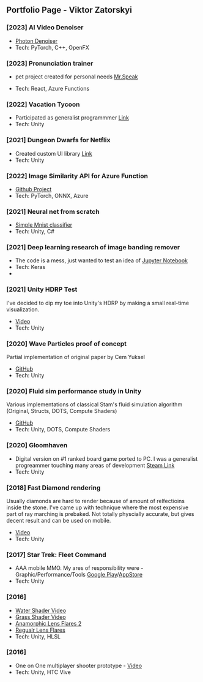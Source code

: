 ## Portfolio Page - Viktor Zatorskyi

### [2023] AI Video Denoiser
- [Photon Denoiser](https://chaosdynamics.ai/photon-denoiser/)
- Tech: PyTorch, C++, OpenFX

### [2023] Pronunciation trainer 
* pet project created for personal needs [Mr.Speak](https://mrspeak.app/)
- Tech: React, Azure Functions

### [2022] Vacation Tycoon 
- Participated as generalist programmmer [Link](https://hyperhippo.com/games/vacation-tycoon/)
- Tech: Unity

### [2021] Dungeon Dwarfs for Netflix
- Created custom UI library [Link](https://hyperhippo.com/games/dungeon-dwarves/)
- Tech: Unity

### [2022] Image Similarity API for Azure Function
- [Github Project](https://github.com/bmind7/ImageSimilarityAPI)
- Tech: PyTorch, ONNX, Azure

### [2021] Neural net from scratch
- [Simple Mnist classifier](https://github.com/bmind7/mnist_from_scratch)
- Tech: Unity, C#

### [2021] Deep learning research of image banding remover
- The code is a mess, just wanted to test an idea of [Jupyter Notebook](https://github.com/bmind7/deeplearning_banding_remover/blob/main/Debander.ipynb)
- Tech: Keras
- 
### [2021] Unity HDRP Test 
I've decided to dip my toe into Unity's HDRP by making a small real-time visualization.
- [Video](https://www.youtube.com/watch?v=dKFTViOx23s)
- Tech: Unity

### [2020] Wave Particles proof of concept
Partial implementation of original paper by Cem Yuksel
- [GitHub](https://github.com/bmind7/WaveParticles)
- Tech: Unity

### [2020] Fluid sim performance study in Unity
Various implementations of classical Stam's fluid simulation algorithm (Original, Structs, DOTS, Compute Shaders)
- [GitHub](https://github.com/bmind7/UnityFluid2D)
- Tech: Unity, DOTS, Compute Shaders

### [2020] Gloomhaven
- Digital version on #1 ranked board game ported to PC. I was a generalist progreammer touching many areas of development [Steam Link](https://store.steampowered.com/app/780290/Gloomhaven/)
- Tech: Unity

### [2018] Fast Diamond rendering
Usually diamonds are hard to render because of amount of relfectioins inside the stone. I've came up with technique where the most expensive part of ray marching is prebaked. Not totally physcially accurate, but gives decent result and can be used on mobile.
- [Video](https://www.youtube.com/watch?v=QhaIey5NpU4)
- Tech: Unity

### [2017] Star Trek: Fleet Command 
- AAA mobile MMO. My ares of responsibility were - Graphic/Performance/Tools [Google Play](https://play.google.com/store/apps/details?id=com.scopely.startrek)/[AppStore](https://apps.apple.com/us/app/star-trek-fleet-command/id1427744264)
- Tech: Unity

### [2016]
- [Water Shader Video](https://www.youtube.com/watch?v=4CH18n9BaHk)
- [Grass Shader Video](https://www.youtube.com/watch?v=luaOsx4D6Mg)
- [Anamorphic Lens Flares 2](https://www.youtube.com/watch?v=OcHSjilf0Ro)
- [Regualr Lens Flares](https://www.youtube.com/watch?v=ZTKknM9ZLHs)
- Tech: Unity, HLSL

### [2016]
- One on One multiplayer shooter prototype - [Video](https://www.youtube.com/watch?v=ULLfdxCKtxs)
- Tech: Unity, HTC Vive

